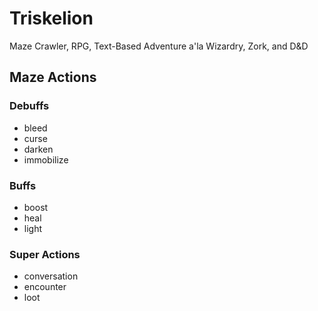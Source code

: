 # Triskelion
Maze Crawler, RPG, Text-Based Adventure a'la Wizardry, Zork, and D&amp;D

## Maze Actions

### Debuffs
* bleed
* curse
* darken
* immobilize

### Buffs
* boost
* heal
* light

### Super Actions
* conversation
* encounter
* loot
